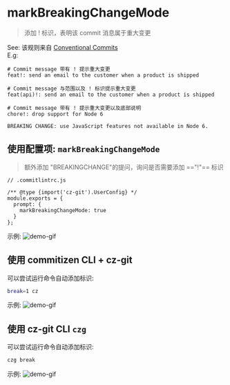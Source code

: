 # markBreakingChangeMode

> 添加 ! 标识，表明该 commit 消息属于重大变更

See: 该规则来自 [Conventional Commits](https://www.conventionalcommits.org/en/v1.0.0/#examples)<br>
E.g:
```
# Commit message 带有 ! 提示重大变更
feat!: send an email to the customer when a product is shipped

# Commit message 与范围以及 ! 标识提示重大变更
feat(api)!: send an email to the customer when a product is shipped

# Commit message 带有 ! 提示重大变更以及底部说明
chore!: drop support for Node 6

BREAKING CHANGE: use JavaScript features not available in Node 6.
```

## 使用配置项: `markBreakingChangeMode`
> 额外添加 "BREAKINGCHANGE"的提问，询问是否需要添加 =="!"== 标识

```js{6}
// .commitlintrc.js

/** @type {import('cz-git').UserConfig} */
module.exports = {
  prompt: {
    markBreakingChangeMode: true
  }
};
```

示例:
![demo-gif](https://user-images.githubusercontent.com/40693636/175775159-710b69c6-ab55-4957-9195-6f963d95ba2e.gif) <!-- size=688x263 -->

## 使用 commitizen CLI + cz-git
可以尝试运行命令自动添加标识:
```sh
break=1 cz
```
示例:
![demo-gif](https://user-images.githubusercontent.com/40693636/174949733-d5cd7f0d-ac81-40e8-8cb9-158737330d7a.gif) <!-- size=688x265 -->

## 使用 cz-git CLI `czg`
可以尝试运行命令自动添加标识:
```sh
czg break
```
示例:
![demo-gif](https://user-images.githubusercontent.com/40693636/175755362-2fdeed9e-cf05-4f41-b317-453154a5775c.gif) <!-- size=688x248 -->
